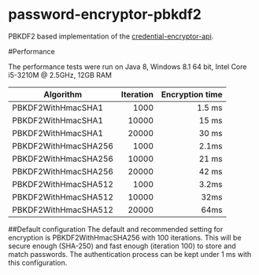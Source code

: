 password-encryptor-pbkdf2
=========================

PBKDF2 based implementation of the [credential-encryptor-api][1].

#Performance

The performance tests were run on Java 8, Windows 8.1 64 bit, Intel Core 
i5-3210M @ 2.5GHz, 12GB RAM

Algorithm|Iteration|Encryption time
---|---:|---:
PBKDF2WithHmacSHA1|1000|1.5 ms
PBKDF2WithHmacSHA1|10000|15 ms
PBKDF2WithHmacSHA1|20000|30 ms
PBKDF2WithHmacSHA256|1000|2.1ms
PBKDF2WithHmacSHA256|10000|21 ms
PBKDF2WithHmacSHA256|20000|42 ms
PBKDF2WithHmacSHA512|1000|3.2ms
PBKDF2WithHmacSHA512|10000|32ms
PBKDF2WithHmacSHA512|20000|64ms

##Default configuration
The default and recommended setting for encryption is PBKDF2WithHmacSHA256 with
100 iterations. This will be secure enough (SHA-250) and fast enough (iteration
100) to store and match passwords. The authentication process can be kept under
1 ms with this configuration.

[1]: https://github.com/everit-org/credential-encryptor-api
